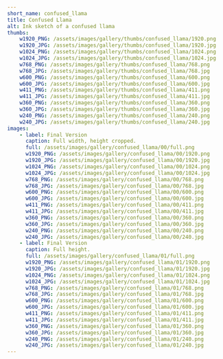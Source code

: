 ```yaml
---
short_name: confused_llama
title: Confused Llama
alt: Ink sketch of a confused llama
thumbs:
    w1920_PNG: /assets/images/gallery/thumbs/confused_llama/1920.png
    w1920_JPG: /assets/images/gallery/thumbs/confused_llama/1920.jpg
    w1024_PNG: /assets/images/gallery/thumbs/confused_llama/1024.png
    w1024_JPG: /assets/images/gallery/thumbs/confused_llama/1024.jpg
    w768_PNG: /assets/images/gallery/thumbs/confused_llama/768.png
    w768_JPG: /assets/images/gallery/thumbs/confused_llama/768.jpg
    w600_PNG: /assets/images/gallery/thumbs/confused_llama/600.png
    w600_JPG: /assets/images/gallery/thumbs/confused_llama/600.jpg
    w411_PNG: /assets/images/gallery/thumbs/confused_llama/411.png
    w411_JPG: /assets/images/gallery/thumbs/confused_llama/411.jpg
    w360_PNG: /assets/images/gallery/thumbs/confused_llama/360.png
    w360_JPG: /assets/images/gallery/thumbs/confused_llama/360.jpg
    w240_PNG: /assets/images/gallery/thumbs/confused_llama/240.png
    w240_JPG: /assets/images/gallery/thumbs/confused_llama/240.jpg
images:
    - label: Final Version
      caption: Full width, height cropped.
      full: /assets/images/gallery/confused_llama/00/full.png
      w1920_PNG: /assets/images/gallery/confused_llama/00/1920.png
      w1920_JPG: /assets/images/gallery/confused_llama/00/1920.jpg
      w1024_PNG: /assets/images/gallery/confused_llama/00/1024.png
      w1024_JPG: /assets/images/gallery/confused_llama/00/1024.jpg
      w768_PNG: /assets/images/gallery/confused_llama/00/768.png
      w768_JPG: /assets/images/gallery/confused_llama/00/768.jpg
      w600_PNG: /assets/images/gallery/confused_llama/00/600.png
      w600_JPG: /assets/images/gallery/confused_llama/00/600.jpg
      w411_PNG: /assets/images/gallery/confused_llama/00/411.png
      w411_JPG: /assets/images/gallery/confused_llama/00/411.jpg
      w360_PNG: /assets/images/gallery/confused_llama/00/360.png
      w360_JPG: /assets/images/gallery/confused_llama/00/360.jpg
      w240_PNG: /assets/images/gallery/confused_llama/00/240.png
      w240_JPG: /assets/images/gallery/confused_llama/00/240.jpg
    - label: Final Version
      caption: Full height.
      full: /assets/images/gallery/confused_llama/01/full.png
      w1920_PNG: /assets/images/gallery/confused_llama/01/1920.png
      w1920_JPG: /assets/images/gallery/confused_llama/01/1920.jpg
      w1024_PNG: /assets/images/gallery/confused_llama/01/1024.png
      w1024_JPG: /assets/images/gallery/confused_llama/01/1024.jpg
      w768_PNG: /assets/images/gallery/confused_llama/01/768.png
      w768_JPG: /assets/images/gallery/confused_llama/01/768.jpg
      w600_PNG: /assets/images/gallery/confused_llama/01/600.png
      w600_JPG: /assets/images/gallery/confused_llama/01/600.jpg
      w411_PNG: /assets/images/gallery/confused_llama/01/411.png
      w411_JPG: /assets/images/gallery/confused_llama/01/411.jpg
      w360_PNG: /assets/images/gallery/confused_llama/01/360.png
      w360_JPG: /assets/images/gallery/confused_llama/01/360.jpg
      w240_PNG: /assets/images/gallery/confused_llama/01/240.png
      w240_JPG: /assets/images/gallery/confused_llama/01/240.jpg
---
```

